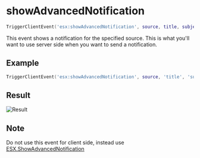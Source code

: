 # showAdvancedNotification

```lua
TriggerClientEvent('esx:showAdvancedNotification', source, title, subject, msg, icon, iconType)
```

This event shows a notification for the specified source. This is what you'll want to use server side when you want to send a notification.

## Example

```lua
TriggerClientEvent('esx:showAdvancedNotification', source, 'title', 'subject', 'msg', 'CHAR_AMMUNATION', 3)
```

## Result

![Result](https://i.imgur.com/bX1oxrF.jpg)

## Note

Do not use this event for client side, instead use [ESX.ShowAdvancedNotification](./../functions/showadvancednotification.md)
